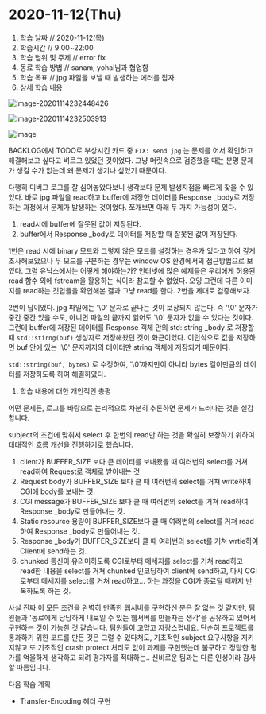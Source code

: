 # 2020-11-12\(Thu\)

1. 학습 날짜 // 2020-11-12\(목\)
2. 학습시간 // 9:00~22:00
3. 학습 범위 및 주제 // error fix
4. 동료 학습 방법 // sanam, yohai님과 협업함
5. 학습 목표 // jpg 파일을 보낼 때 발생하는 에러를 잡자.
6. 상세 학습 내용

![image-20201114232448426](https://github.com/humblEgo/gitbook/tree/8ca85365975d1c708cfe44f7bc64644a198c7157/Users/humblego/Library/Application%20Support/typora-user-images/image-20201114232448426.png)

![image-20201114232503913](https://github.com/humblEgo/gitbook/tree/8ca85365975d1c708cfe44f7bc64644a198c7157/Users/humblego/Library/Application%20Support/typora-user-images/image-20201114232503913.png)

![image](https://user-images.githubusercontent.com/54612343/99149304-7a30be80-26d0-11eb-96b5-ce6ab3280125.png)

BACKLOG에서 TODO로 부상시킨 카드 중 `FIX: send jpg` 는 문제를 어서 확인하고 해결해보고 싶다고 벼르고 있었던 것이었다. 그냥 머릿속으로 검증했을 때는 분명 문제가 생길 수가 없는데 왜 문제가 생기나 싶었기 때문이다.

다행히 디버그 로그를 잘 심어놓았다보니 생각보다 문제 발생지점을 빠르게 찾을 수 있었다. 바로 jpg 파일을 read하고 buffer에 저장한 데이터를 Response \_body로 저장하는 과정에서 문제가 발생하는 것이었다. 쪼개보면 아래 두 가지 가능성이 있다.

1. read시에 buffer에 잘못된 값이 저장된다.
2. buffer에서 Response \_body로 데이터를 저장할 때 잘못된 값이 저장된다.

1번은 read 시에 binary 모드와 그렇지 않은 모드를 설정하는 경우가 있다고 하여 깊게 조사해보았으나 두 모드를 구분하는 경우는 window OS 환경에서의 접근방법으로 보였다. 그럼 유닉스에서는 어떻게 해야하는가? 인터넷에 많은 예제들은 우리에게 허용된 read 함수 외에 fstream을 활용하는 식이라 참고할 수 없었다. 오잉 그런데 다른 이미지를 read하는 깃헙들을 확인해본 결과 그냥 read를 한다. 2번을 제대로 검증해보자.

2번이 답이었다. jpg 파일에는 '\0' 문자로 끝나는 것이 보장되지 않는다. 즉 '\0' 문자가 중간 중간 있을 수도, 아니면 파일의 끝까지 읽어도 '\0' 문자가 없을 수 있다는 것이다. 그런데 buffer에 저장된 데이터를 Response 객체 안의 std::string \_body 로 저장할 때 `std::stirng(buf)` 생성자로 저장해왔던 것이 화근이었다. 이런식으로 값을 저장하면 buf 안에 있는 '\0' 문자까지의 데이터만 string 객체에 저장되기 때문이다.

`std::string(buf, bytes)` 로 수정하여, '\0'까지만이 아니라 bytes 길이만큼의 데이터를 저장하도록 하여 해결하였다.

1. 학습 내용에 대한 개인적인 총평

어떤 문제든, 로그를 바탕으로 논리적으로 차분히 추론하면 문제가 드러나는 것을 실감합니다.

subject의 조건에 맞춰서 select 후 한번의 read만 하는 것을 확실히 보장하기 위하여 대대적인 흐름 개선을 진행하기로 했습니다.

1. client가 BUFFER\_SIZE 보다 큰 데이터를 보내왔을 때 여러번의 select를 거쳐 read하여 Request로 객체로 받아내는 것
2. Request body가 BUFFER\_SIZE 보다 클 때 여러번의 select를 거쳐 write하여 CGI에 body를 보내는 것.
3. CGI message가 BUFFER\_SIZE 보다 클 때 여러번의 select를 거쳐 read하여 Response \_body로 만들어내는 것.
4. Static resource 용량이 BUFFER\_SIZE보다 클 때 여러번의 select를 거쳐 read하여 Response \_body로 만들어내는 것.
5. Response \_body가 BUFFER\_SIZE보다 클 때 여러번의 select를 거쳐 wrtie하여 Client에 send하는 것.
6. chunked 통신이 유의미하도록 CGI로부터 메세지를 select를 거쳐 read하고 read한 내용을 select를 거쳐 chunked 인코딩하여 client에 send하고, 다시 CGI로부터 메세지를 select를 거쳐 read하고... 하는 과정을 CGI가 종료될 때까지 반복하도록 하는 것.

사실 진짜 이 모든 조건을 완벽히 만족한 웹서버를 구현하신 분은 잘 없는 것 같지만, 팀원들과 '동료에게 당당하게 내보일 수 있는 웹서버를 만들자는 생각'을 공유하고 있어서 구현하는 것이 가능한 것 같습니다. 팀원들이 고맙고 자랑스럽네요. 단순히 프로젝트를 통과하기 위한 코드를 만든 것은 그럴 수 있다쳐도, 기초적인 subject 요구사항을 지키지않고 또 기초적인 crash protect 처리도 없이 과제를 구현했는데 불구하고 정당한 평가를 억울하게 생각하고 되려 평가자를 적대하는.. 신비로운 팀과는 다른 인성이라 감사할 따름입니다.

다음 학습 계획

* Transfer-Encoding 헤더 구현

